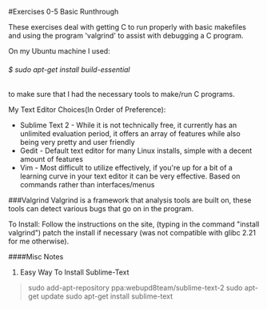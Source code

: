 #Exercises 0-5
Basic Runthrough

These exercises deal with getting C to run properly with basic makefiles and using the program 'valgrind' to assist with debugging a C program.

On my Ubuntu machine I used:
######	$ sudo apt-get install build-essential
to make sure that I had the necessary tools to make/run C programs.

My Text Editor Choices(In Order of Preference):
* Sublime Text 2 - While it is not technically free, it currently has an unlimited evaluation period, it offers an array of features while also being very pretty and user friendly
* Gedit - Default text editor for many Linux installs, simple with a decent amount of features
* Vim - Most difficult to utilize effectively, if you're up for a bit of a learning curve in your text editor it can be very effective. Based on commands rather than interfaces/menus

###Valgrind
Valgrind is a framework that analysis tools are built on, these tools can detect various bugs that go on in the program.

To Install: Follow the instructions on the site, (typing in the command "install valgrind") patch the install if necessary (was not compatible with glibc 2.21 for me otherwise).

####Misc Notes

1. Easy Way To Install Sublime-Text
> sudo add-apt-repository ppa:webupd8team/sublime-text-2
> sudo apt-get update
> sudo apt-get install sublime-text

